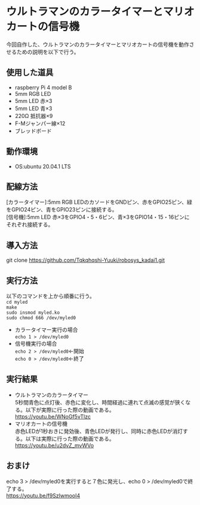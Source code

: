 # ウルトラマンのカラータイマーとマリオカートの信号機  
今回自作した、ウルトラマンのカラータイマーとマリオカートの信号機を動作させるための説明を以下で行う。  
## 使用した道具  
- raspberry Pi 4 model B
- 5mm RGB LED
- 5mm LED 赤×3  
- 5mm LED 青×3
- 220Ω 抵抗器×9
- F-Mジャンパー線×12
- ブレッドボード
## 動作環境  
- OS:ubuntu 20.04.1 LTS  
## 配線方法  
[カラータイマー]:5mm RGB LEDのカソードをGNDピン、赤をGPIO25ピン、緑をGPIO24ピン、青をGPIO23ピンに接続する。  
[信号機]:5mm LED 赤×3をGPIO4・5・6ピン、青×3をGPIO14・15・16ピンにそれぞれ接続する。  
## 導入方法  
git clone https://github.com/Tqkqhqshi-Yuuki/robosys_kadai1.git  
## 実行方法  
以下のコマンドを上から順番に行う。  
`cd myled`  
`make`  
`sudo insmod myled.ko`  
`sudo chmod 666 /dev/myled0`  
- カラータイマー実行の場合  
`echo 1 > /dev/myled0`  
- 信号機実行の場合  
`echo 2 > /dev/myled0`←開始  
`echo 0 > /dev/myled0`←終了  
## 実行結果　　
- ウルトラマンのカラータイマー    
5秒間青色に点灯後、赤色に変化し、時間経過に連れて点滅の感覚が狭くなる。以下が実際に行った際の動画である。  
https://youtu.be/WNoGf5vTlzc  
- マリオカートの信号機   
赤色LEDが1秒おきに発効後、青色LEDが発行し、同時に赤色LEDが消灯する。以下は実際に行った際の動画である。  
https://youtu.be/u2dvZ_mvWVo  
## おまけ  
echo 3 > /dev/myled0を実行すると７色に発光し、echo 0 > /dev/myled0で終了する。  
https://youtu.be/f9SzlwmooI4  
